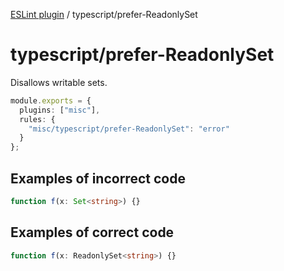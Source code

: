 [ESLint plugin](https://ilyub.github.io/eslint-plugin/) / typescript/prefer-ReadonlySet

# typescript/prefer-ReadonlySet

Disallows writable sets.

```ts
module.exports = {
  plugins: ["misc"],
  rules: {
    "misc/typescript/prefer-ReadonlySet": "error"
  }
};
```

## Examples of incorrect code

```ts
function f(x: Set<string>) {}
```

## Examples of correct code

```ts
function f(x: ReadonlySet<string>) {}
```